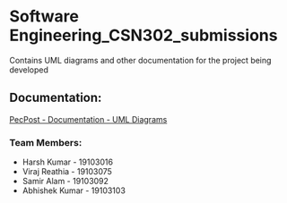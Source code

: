 # Software Engineering_CSN302_submissions
Contains UML diagrams and other documentation for the project being developed

## Documentation:

[PecPost - Documentation - UML Diagrams](https://google.com)

### Team Members:

- Harsh Kumar - 19103016
- Viraj Reathia - 19103075
- Samir Alam - 19103092
- Abhishek Kumar - 19103103
